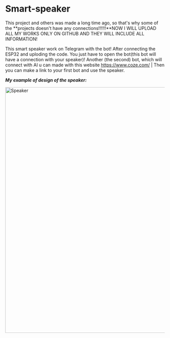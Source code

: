 # Smart-speaker
This project and others was made a long time ago, so that's why some of the **projects doesn't have any connections!!!!!!**NOW I WILL UPLOAD ALL MY WORKS ONLY ON GITHUB AND THEY WILL INCLUDE ALL INFORMATION!

This smart speaker work on Telegram with the bot! After connecting the ESP32 and uploding the code. You just have to open the bot(this bot will have a connection with your speaker)! Another (the second) bot, which will connect with AI u can made with this website https://www.coze.com/ | Then you can make a link to your first bot and use the speaker.


***My example of design of the speaker:***


<img width="1380" height="777" alt="Speaker" src="https://github.com/user-attachments/assets/dcdd5647-dc45-43f5-b1da-ba16b5f18b47" />
